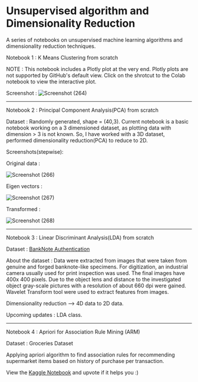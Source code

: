 # Unsupervised algorithm and Dimensionality Reduction
A series of notebooks on unsupervised machine learning algorithms and dimensionality reduction techniques.

Notebook 1 : K Means Clustering from scratch 

NOTE : This notebook includes a Plotly plot at the very end. Plotly plots are not supported by GitHub's default view. Click on the shrotcut to the Colab notebook to view the interactive plot.

Screenshot :
![Screenshot (264)](https://user-images.githubusercontent.com/49288068/89455248-9e9b0780-d77f-11ea-94db-014d782ba542.png)
________________________________________________________________________________________________________________________________________________________________________________

Notebook 2 : Principal Component Analysis(PCA) from scratch

Dataset : Randomly generated, shape = (40,3). Current notebook is a basic notebook working on a 3 dimensioned dataset, as plotting data with dimension > 3 is not known. So, I have worked with a 3D dataset, performed dimensionality reduction(PCA) to reduce to 2D.

Screenshots(stepwise):

Original data :

![Screenshot (266)](https://user-images.githubusercontent.com/49288068/89693458-1efe6b80-d92c-11ea-8d1a-597fcb67691a.png)

Eigen vectors :

![Screenshot (267)](https://user-images.githubusercontent.com/49288068/89693465-245bb600-d92c-11ea-9d31-5dd985b8400c.png)

Transformed :

![Screenshot (268)](https://user-images.githubusercontent.com/49288068/89693473-2887d380-d92c-11ea-95a2-b60ea7def8fb.png)
________________________________________________________________________________________________________________________________________________________________________________

Notebook 3 : Linear Discriminant Analysis(LDA) from scratch

Dataset : [BankNote Authentication](https://www.kaggle.com/ritesaluja/bank-note-authentication-uci-data)

About the dataset : Data were extracted from images that were taken from genuine and forged banknote-like specimens. For digitization, an industrial camera usually used for print inspection was used. The final images have 400x 400 pixels. Due to the object lens and distance to the investigated object gray-scale pictures with a resolution of about 660 dpi were gained. Wavelet Transform tool were used to extract features from images.

Dimensionality reduction --> 4D data to 2D data.

Upcoming updates : LDA class.
________________________________________________________________________________________________________________________________________________________________________________

Notebook 4 : Apriori for Association Rule Mining (ARM)

Dataset : Groceries Dataset

Applying apriori algorithm to find association rules for recommending supermarket items based on history of purchase per transaction.

View the [Kaggle Notebook](https://www.kaggle.com/balaka18/apriori-for-arm-association-rule-mining) and upvote if it helps you :)
